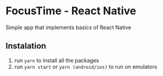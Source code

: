 # FocusTime - React Native

Simple app that implements basics of React Native

## Instalation

1. run `yarn` to install all the packages
2. run `yarn start` or `yarn (android/ios)` to run on emulators
